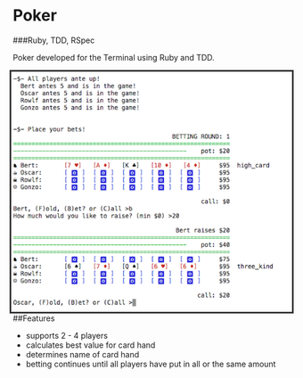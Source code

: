 Poker
=====
###Ruby, TDD, RSpec

Poker developed for the Terminal using Ruby and TDD. 


<img style="float: right; border: 3px solid #333" src="cover.png">

##Features
+ supports 2 - 4 players
+ calculates best value for card hand
+ determines name of card hand
+ betting continues until all players have put in all or the same amount 

